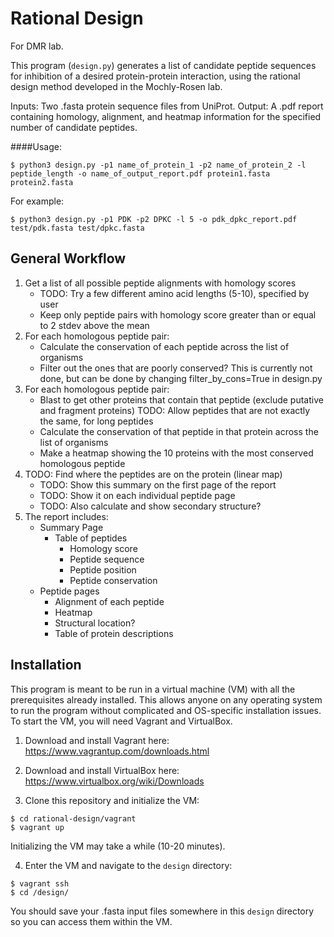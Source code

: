 # Rational Design
For DMR lab.

This program (`design.py`) generates a list of candidate peptide
sequences for inhibition of a desired protein-protein interaction, using the
rational design method developed in the Mochly-Rosen lab.

Inputs: Two .fasta protein sequence files from UniProt.
Output: A .pdf report containing homology, alignment, and heatmap information
for the specified number of candidate peptides.

####Usage:
```
$ python3 design.py -p1 name_of_protein_1 -p2 name_of_protein_2 -l peptide_length -o name_of_output_report.pdf protein1.fasta protein2.fasta
```
For example:
```
$ python3 design.py -p1 PDK -p2 DPKC -l 5 -o pdk_dpkc_report.pdf test/pdk.fasta test/dpkc.fasta
```

## General Workflow
1. Get a list of all possible peptide alignments with homology scores
    - TODO: Try a few different amino acid lengths (5-10), specified by user
    - Keep only peptide pairs with homology score greater than or equal to
      2 stdev above the mean
2. For each homologous peptide pair:
    - Calculate the conservation of each peptide across the list of organisms
    - Filter out the ones that are poorly conserved?
        This is currently not done, but can be done by changing
        filter_by_cons=True in design.py
3. For each homologous peptide pair:
    - Blast to get other proteins that contain that peptide
        (exclude putative and fragment proteins)
        TODO: Allow peptides that are not exactly the same, for long peptides
    - Calculate the conservation of that peptide in that protein across
        the list of organisms
    - Make a heatmap showing the 10 proteins with the most conserved
        homologous peptide
4. TODO: Find where the peptides are on the protein (linear map)
    - TODO: Show this summary on the first page of the report
    - TODO: Show it on each individual peptide page
    - TODO: Also calculate and show secondary structure?
5. The report includes:
    - Summary Page
        - Table of peptides
            - Homology score
            - Peptide sequence
            - Peptide position
            - Peptide conservation
    - Peptide pages
        - Alignment of each peptide
        - Heatmap
        - Structural location?
        - Table of protein descriptions

## Installation
This program is meant to be run in a virtual machine (VM) with all the
prerequisites already installed. This allows anyone on any operating system to
run the program without complicated and OS-specific installation issues.
To start the VM, you will need Vagrant and VirtualBox.

1. Download and install Vagrant here: https://www.vagrantup.com/downloads.html

2. Download and install VirtualBox here: https://www.virtualbox.org/wiki/Downloads

3. Clone this repository and initialize the VM:
```
$ cd rational-design/vagrant
$ vagrant up
```
Initializing the VM may take a while (10-20 minutes).

4. Enter the VM and navigate to the `design` directory:
```
$ vagrant ssh
$ cd /design/
```
You should save your .fasta input files somewhere in this `design` directory so
you can access them within the VM.
